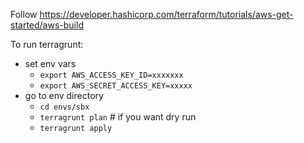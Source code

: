 Follow https://developer.hashicorp.com/terraform/tutorials/aws-get-started/aws-build

To run terragrunt:

- set env vars 
  - `export AWS_ACCESS_KEY_ID=xxxxxxx`
  - `export AWS_SECRET_ACCESS_KEY=xxxxx`
- go to env directory
  - `cd envs/sbx`
  - `terragrunt plan` # if you want dry run
  - `terragrunt apply`
